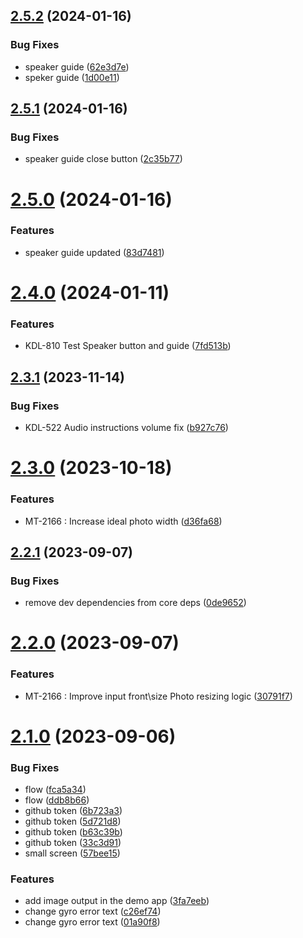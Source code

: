 ## [2.5.2](https://github.com/3dlook-me/widget-camera/compare/v2.5.1...v2.5.2) (2024-01-16)


### Bug Fixes

* speaker guide ([62e3d7e](https://github.com/3dlook-me/widget-camera/commit/62e3d7e68444f99ab96989ef17d079bfd41b28a2))
* speker guide ([1d00e11](https://github.com/3dlook-me/widget-camera/commit/1d00e11b62dcdecf97885ac29e04dd606464d0cd))

## [2.5.1](https://github.com/3dlook-me/widget-camera/compare/v2.5.0...v2.5.1) (2024-01-16)


### Bug Fixes

* speaker guide close button ([2c35b77](https://github.com/3dlook-me/widget-camera/commit/2c35b774c1bbdc7f0e3708aa249c32ab5e390e08))

# [2.5.0](https://github.com/3dlook-me/widget-camera/compare/v2.4.0...v2.5.0) (2024-01-16)


### Features

* speaker guide updated ([83d7481](https://github.com/3dlook-me/widget-camera/commit/83d7481250a8732c3866caf64301a78aead99f7c))

# [2.4.0](https://github.com/3dlook-me/widget-camera/compare/v2.3.1...v2.4.0) (2024-01-11)


### Features

* KDL-810 Test Speaker button and guide ([7fd513b](https://github.com/3dlook-me/widget-camera/commit/7fd513bee7a93387fa09824075639df8fc161966))

## [2.3.1](https://github.com/3dlook-me/widget-camera/compare/v2.3.0...v2.3.1) (2023-11-14)


### Bug Fixes

* KDL-522 Audio instructions volume fix ([b927c76](https://github.com/3dlook-me/widget-camera/commit/b927c763fb128cc37198ae9745d059cb6cb3eb0f))

# [2.3.0](https://github.com/3dlook-me/widget-camera/compare/v2.2.1...v2.3.0) (2023-10-18)


### Features

* MT-2166 : Increase ideal photo width ([d36fa68](https://github.com/3dlook-me/widget-camera/commit/d36fa68ef0a76901dd079137b6d8121c3025a8af))

## [2.2.1](https://github.com/3dlook-me/widget-camera/compare/v2.2.0...v2.2.1) (2023-09-07)


### Bug Fixes

* remove dev dependencies from core deps ([0de9652](https://github.com/3dlook-me/widget-camera/commit/0de9652edd0d00a228ab55f32465eb4ac10f2172))

# [2.2.0](https://github.com/3dlook-me/widget-camera/compare/v2.1.0...v2.2.0) (2023-09-07)


### Features

* MT-2166 : Improve input front\size Photo resizing logic ([30791f7](https://github.com/3dlook-me/widget-camera/commit/30791f7a232dbf530dfab833a36710e9ecc82065))

# [2.1.0](https://github.com/3dlook-me/widget-camera/compare/v2.0.5...v2.1.0) (2023-09-06)


### Bug Fixes

* flow ([fca5a34](https://github.com/3dlook-me/widget-camera/commit/fca5a34f5b590682f60a1ae9a206a902b07aead1))
* flow ([ddb8b66](https://github.com/3dlook-me/widget-camera/commit/ddb8b66426b2b6bdbe721d2fe72d363ef1c04a8b))
* github token ([6b723a3](https://github.com/3dlook-me/widget-camera/commit/6b723a3cdc8e86cd10980d1006258c05946006b5))
* github token ([5d721d8](https://github.com/3dlook-me/widget-camera/commit/5d721d860c0774ede3b8c24df80bf6be2894cf1e))
* github token ([b63c39b](https://github.com/3dlook-me/widget-camera/commit/b63c39b40cfb3797015a3b25c5a043bc830a507d))
* github token ([33c3d91](https://github.com/3dlook-me/widget-camera/commit/33c3d911d12ccb4ee0266d67decd331e9e3d7875))
* small screen ([57bee15](https://github.com/3dlook-me/widget-camera/commit/57bee159bffd71232ad8b0996d02299f87d32c48))


### Features

* add image output in the demo app ([3fa7eeb](https://github.com/3dlook-me/widget-camera/commit/3fa7eeb7dd16c9a3732ed6a9aa739cc2870a3a45))
* change gyro error text ([c26ef74](https://github.com/3dlook-me/widget-camera/commit/c26ef74b8e1a404b2e386f09d8f8da9442a8d557))
* change gyro error text ([01a90f8](https://github.com/3dlook-me/widget-camera/commit/01a90f8a613a162b5d8d74282d8e4027d4da8748))
